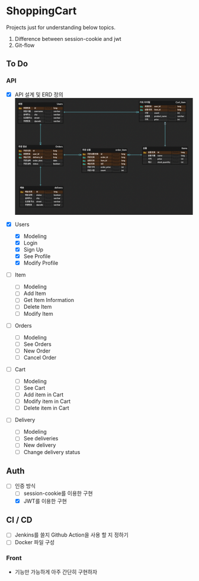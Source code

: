 # ShoppingCart

Projects just for understanding below topics.

1. Difference between session-cookie and jwt
2. Git-flow

## To Do

### API

- [x] API 설계 및 ERD 정의
      ![erd](files/erd.png)

- [x] Users
  - [x] Modeling
  - [x] Login
  - [x] Sign Up
  - [x] See Profile
  - [x] Modify Profile

- [ ] Item
  - [ ] Modeling
  - [ ] Add Item
  - [ ] Get Item Information
  - [ ] Delete Item
  - [ ] Modify Item

- [ ] Orders
  - [ ] Modeling
  - [ ] See Orders
  - [ ] New Order
  - [ ] Cancel Order

- [ ] Cart
  - [ ] Modeling
  - [ ] See Cart
  - [ ] Add item in Cart
  - [ ] Modify item in Cart
  - [ ] Delete item in Cart

- [ ] Delivery
  - [ ] Modeling
  - [ ] See deliveries
  - [ ] New delivery
  - [ ] Change delivery status

## Auth

- [ ] 인증 방식
  - [ ] session-cookie를 이용한 구현
  - [x] JWT를 이용한 구현

## CI / CD
- [ ] Jenkins를 쓸지 Github Action을 사용 할 지 정하기
- [ ] Docker 파일 구성

### Front

- 기능만 가능하게 아주 간단히 구현하자
